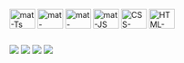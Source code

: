 <div style="display: inline_block"><br>
  <img align="center" alt="mat-Ts" height="35" width="45" src="https://cdn.jsdelivr.net/gh/devicons/devicon/icons/android/android-plain.svg">
  <img align="center" alt="mat-React" height="35" width="45" src="https://cdn.jsdelivr.net/gh/devicons/devicon/icons/kotlin/kotlin-original.svg">
  <img align="center" alt="mat-HTML" height="35" width="45" src="https://cdn.jsdelivr.net/gh/devicons/devicon/icons/git/git-original.svg">
  <img align="center" alt="mat-JS" height="35" width="45" src="https://cdn.jsdelivr.net/gh/devicons/devicon/icons/javascript/javascript-original.svg">
  <img align="center" alt="CSS-logo" height="35" width="45" src="https://cdn.jsdelivr.net/gh/devicons/devicon/icons/css3/css3-original.svg" alt="CSS logo">
  <img align="center" alt="HTML-logo0" height="35" width="45" src="https://cdn.jsdelivr.net/gh/devicons/devicon/icons/html5/html5-original.svg">
</div>
  
  ##
 
<div> 
 <a href="https://discord.com/users/181745083987525632/" target="_blank"><img src="https://img.shields.io/badge/Discord-7289DA?style=for-the-badge&logo=discord&logoColor=white" target="_blank"></a> 
  <a href = "mailto:mateus.oliv.ar@gmail.com"><img src="https://img.shields.io/badge/-Gmail-%23333?style=for-the-badge&logo=gmail&logoColor=white" target="_blank"></a>
  <a href="https://www.linkedin.com/in/mateus-oliveira-arantes-1667b4224/" target="_blank"><img src="https://img.shields.io/badge/-LinkedIn-%230077B5?style=for-the-badge&logo=linkedin&logoColor=white" target="_blank"></a>
  <a href = "https://wa.me/5512935002177"><img src="https://img.shields.io/badge/WhatsApp-25D366?style=for-the-badge&logo=whatsapp&logoColor=white" target="_blank"></a>
</div>
